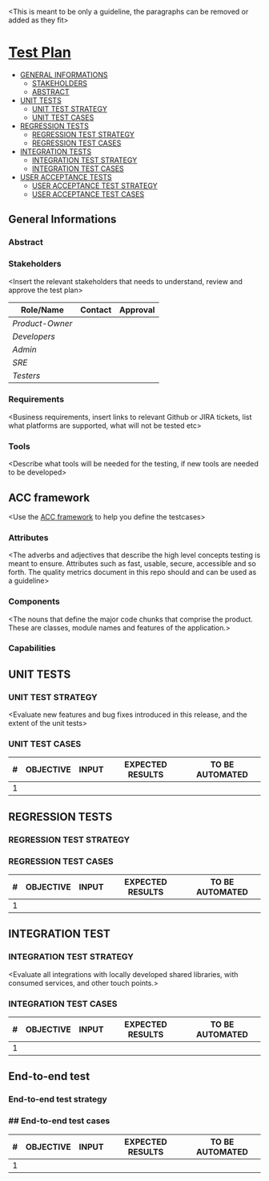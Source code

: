 <!--
Based on: https://books.google.it/books?id=vHlTOVTKHeUC&hl=it&source=gbs_navlinks_s
          https://testing.googleblog.com/2016/06/the-inquiry-method-for-test-planning.html
          https://testing.googleblog.com/2011/09/10-minute-test-plan.html
-->

<This is meant to be only a guideline, the paragraphs can be removed or added as they fit>

# [Test Plan <insert test plan name and link to the github testplan issue>](https://github.com/input-output-hk/catalyst-voices/issues/1)

- [GENERAL INFORMATIONS](#general-informations)
  - [STAKEHOLDERS](#stakeholders)
  - [ABSTRACT](#abstract)
- [UNIT TESTS](#unit-test)
  - [UNIT TEST STRATEGY](#unit-test-strategy)
  - [UNIT TEST CASES](#unit-test-cases)
- [REGRESSION TESTS](#regression-test-section)
  - [REGRESSION TEST STRATEGY](#regression-test-strategy)
  - [REGRESSION TEST CASES](#regression-test-cases)
- [INTEGRATION TESTS](#integration-test-section)
  - [INTEGRATION TEST STRATEGY](#integration-test-strategy)
  - [INTEGRATION TEST CASES](#integration-test-cases)
- [USER ACCEPTANCE TESTS](#user-acceptance-test-section)
  - [USER ACCEPTANCE TEST STRATEGY](#user-acceptance-test-strategy)
  - [USER ACCEPTANCE TEST CASES](#user-acceptance-test-cases)


## General Informations

### Abstract
<Describe the design and architecture of the system in a way that highlights possible points of failure>

### Stakeholders
<Insert the relevant stakeholders that needs to understand, review and approve the test plan>

| Role/Name   | Contact        | Approval |
|-------------|----------------|----------------|
| *Product-Owner* |  |  |
| *Developers* |  |  |
| *Admin* |  |  |
| *SRE* |  |  |
| *Testers* |  |  |


### Requirements
<Business requirements, insert links to relevant Github or JIRA tickets, list what platforms are supported, what will not be tested etc>

### Tools
<Describe what tools will be needed for the testing, if new tools are needed to be developed>

## ACC framework
<Use the [ACC framework](https://testing.googleblog.com/2011/09/10-minute-test-plan.html) to help you define the testcases>

### Attributes
<The adverbs and adjectives that describe the high level concepts testing is meant to ensure. Attributes such as fast, usable, secure, accessible and so forth. The quality metrics document in this repo should and can be used as a guideline>

### Components
<The nouns that define the major code chunks that comprise the product. These are classes, module names and features of the application.>

### Capabilities
<The verbs that describe user actions and activities.>

## UNIT TESTS

### UNIT TEST STRATEGY

<Evaluate new features and bug fixes introduced in this release, and the extent of the unit tests>

### UNIT TEST CASES

| \#  | OBJECTIVE | INPUT | EXPECTED RESULTS | TO BE AUTOMATED |
| --- | --------- | ----- | ---------------- | --------------- |
| 1   |           |       |                  |                 |

## REGRESSION TESTS

<Ensure that previously developed and tested software still performs after change.>

### REGRESSION TEST STRATEGY

<Evaluate all reports introduced in previous releases>

### REGRESSION TEST CASES

| \#  | OBJECTIVE | INPUT | EXPECTED RESULTS | TO BE AUTOMATED |
| --- | --------- | ----- | ---------------- | --------------- |
| 1   |           |       |                  |                 |

## INTEGRATION TEST

<Combine individual software modules and test as a group.>

### INTEGRATION TEST STRATEGY

<Evaluate all integrations with locally developed shared libraries, with consumed services, and other touch points.>

### INTEGRATION TEST CASES

| \#  | OBJECTIVE | INPUT | EXPECTED RESULTS | TO BE AUTOMATED |
| --- | --------- | ----- | ---------------- | --------------- |
| 1   |           |       |                  |                 |

## End-to-end test

<Verify that the solution works for the user>

### End-to-end test strategy

<Explain how user acceptance testing will be accomplished>

### ## End-to-end test cases

| \#  | OBJECTIVE | INPUT | EXPECTED RESULTS | TO BE AUTOMATED |
| --- | --------- | ----- | ---------------- | --------------- |
| 1   |           |       |                  |                 |